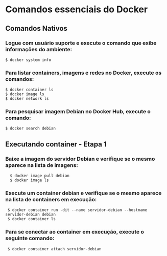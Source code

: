 # Comandos essenciais do Docker

   ## Comandos Nativos

   ### Logue com usuário suporte e execute o comando que exibe informações do ambiente: 
    $ docker system info 

   ### Para listar containers, imagens e redes no Docker, execute os comandos: 
    $ docker container ls 
    $ docker image ls 
    $ docker network ls

   ### Para pesquisar imagem Debian no Docker Hub, execute o comando: 
    $ docker search debian
    

 ## Executando container - Etapa 1
 
 ### Baixe a imagem do servidor Debian e verifique se o mesmo aparece na lista de imagens: 
 
      $ docker image pull debian 
      $ docker image ls

   ### Execute um container debian e verifique se o mesmo aparece na lista de containers em execução: 
     
     $ docker container run -dit --name servidor-debian --hostname servidor-debian debian 
     $ docker container ls

   ### Para se conectar ao container em execução, execute o seguinte comando:
     
     $ docker container attach servidor-debian
